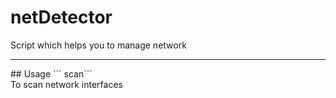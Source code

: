 # netDetector
Script which helps you to manage network
<hr/>
## Usage
```<filename.py> scan```<br>
To scan network interfaces

